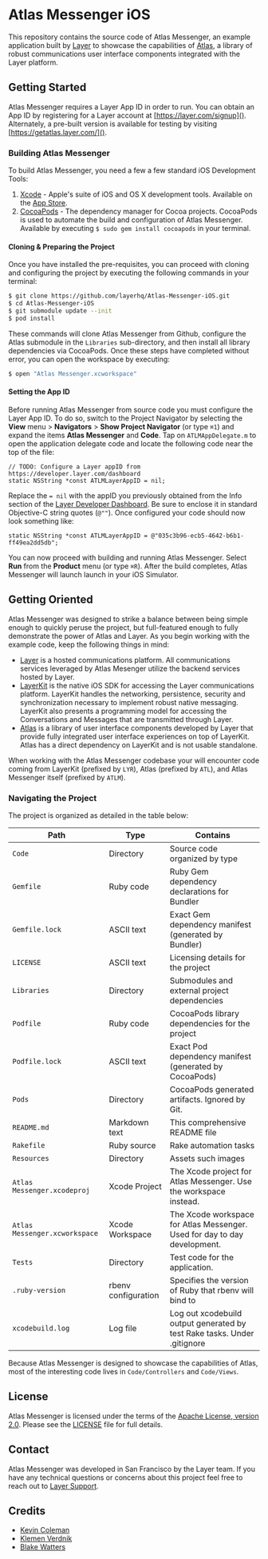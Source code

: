 # Atlas Messenger iOS

This repository contains the source code of Atlas Messenger, an example application built by [Layer](https://layer.com/) to showcase the capabilities of [Atlas](https://github.com/layerhq/Atlas-iOS), a library of robust communications user interface components integrated with the Layer platform.

## Getting Started

Atlas Messenger requires a Layer App ID in order to run. You can obtain an App ID by registering for a Layer account at [https://layer.com/signup](). Alternately, a pre-built version is available for testing by visiting [https://getatlas.layer.com/]().

### Building Atlas Messenger

To build Atlas Messenger, you need a few a few standard iOS Development Tools:

1. [Xcode](https://developer.apple.com/xcode/) - Apple's suite of iOS and OS X development tools. Available on the [App Store](http://itunes.apple.com/us/app/xcode/id497799835).
2. [CocoaPods](http://cocoapods.org/) - The dependency manager for Cocoa projects. CocoaPods is used to automate the build and configuration of Atlas Messenger. Available by executing `$ sudo gem install cocoapods` in your terminal.

#### Cloning & Preparing the Project

Once you have installed the pre-requisites, you can proceed with cloning and configuring the project by executing the following commands in your terminal:

```sh
$ git clone https://github.com/layerhq/Atlas-Messenger-iOS.git
$ cd Atlas-Messenger-iOS
$ git submodule update --init
$ pod install
```

These commands will clone Atlas Messenger from Github, configure the Atlas submodule in the `Libraries` sub-directory, and then install all library dependencies via CocoaPods. Once these steps have completed without error, you can open the workspace by executing:

```sh
$ open "Atlas Messenger.xcworkspace"
```

#### Setting the App ID

Before running Atlas Messenger from source code you must configure the Layer App ID. To do so, switch to the Project Navigator by selecting the **View** menu > **Navigators** > **Show Project Navigator** (or type `⌘1`) and expand the items **Atlas Messenger** and **Code**. Tap on `ATLMAppDelegate.m` to open the application delegate code and locate the following code near the top of the file:

```objc
// TODO: Configure a Layer appID from https://developer.layer.com/dashboard
static NSString *const ATLMLayerAppID = nil;
```

Replace the `= nil` with the appID you previously obtained from the Info section of the [Layer Developer Dashboard](https://developer.layer.com/dashboard). Be sure to enclose it in standard Objective-C string quotes (`@""`). Once configured your code should now look something like:

```objc
static NSString *const ATLMLayerAppID = @"035c3b96-ecb5-4642-b6b1-ff49ea2dd5db";
```

You can now proceed with building and running Atlas Messenger. Select **Run** from the **Product** menu (or type `⌘R`). After the build completes, Atlas Messenger will launch launch in your iOS Simulator.

## Getting Oriented

Atlas Messenger was designed to strike a balance between being simple enough to quickly peruse the project, but full-featured enough to fully demonstrate the power of Atlas and Layer. As you begin working with the example code, keep the following things in mind:

* [Layer](https://layer.com/) is a hosted communications platform. All communications services leveraged by Atlas Mesenger utilize the backend services hosted by Layer.
* [LayerKit](https://github.com/layerhq/releases-ios) is the native iOS SDK for accessing the Layer communications platform. LayerKit handles the networking, persistence, security and synchronization necessary to implement robust native messaging. LayerKit also presents a programming model for accessing the Conversations and Messages that are transmitted through Layer.
* [Atlas](https://atlas.layer.com/) is a library of user interface components developed by Layer that provide fully integrated user interface experiences on top of LayerKit. Atlas has a direct dependency on LayerKit and is not usable standalone.

When working with the Atlas Messenger codebase your will encounter code coming from LayerKit (prefixed by `LYR`), Atlas (prefixed by `ATL`), and Atlas Messenger itself (prefixed by `ATLM`).

### Navigating the Project

The project is organized as detailed in the table below:

| Path                    			| Type                  | Contains                                                                   |
| -------------------------------|-----------------------|----------------------------------------------------------------------------|
| `Code`                  			| Directory             | Source code organized by type                                              |
| `Gemfile`               			| Ruby code             | Ruby Gem dependency declarations for Bundler                               |
| `Gemfile.lock`          			| ASCII text            | Exact Gem dependency manifest (generated by Bundler)                       |
| `LICENSE`               			| ASCII text            | Licensing details for the project                                          |
| `Libraries`             			| Directory             | Submodules and external project dependencies                               |
| `Podfile`               			| Ruby code             | CocoaPods library dependencies for the project                             |
| `Podfile.lock`          			| ASCII text            | Exact Pod dependency manifest (generated by CocoaPods)                     |
| `Pods`                  			| Directory             | CocoaPods generated artifacts. Ignored by Git.                             |
| `README.md`             			| Markdown text         | This comprehensive README file                                             |
| `Rakefile`              			| Ruby source           | Rake automation tasks                                                      |
| `Resources`             			| Directory             | Assets such images                                                         |
| `Atlas Messenger.xcodeproj` 		| Xcode Project         | The Xcode project for Atlas Messenger. Use the workspace instead.          |
| `Atlas Messenger.xcworkspace`  	| Xcode Workspace       | The Xcode workspace for Atlas Messenger. Used for day to day development.  |
| `Tests`                 			| Directory             | Test code for the application.                                             |
| `.ruby-version`         			| rbenv configuration   | Specifies the version of Ruby that rbenv will bind to                      |
| `xcodebuild.log`        			| Log file              | Log out xcodebuild output generated by test Rake tasks. Under .gitignore   |

Because Atlas Messenger is designed to showcase the capabilities of Atlas, most of the interesting code lives in `Code/Controllers` and `Code/Views`.


## License

Atlas Messenger is licensed under the terms of the [Apache License, version 2.0](http://www.apache.org/licenses/LICENSE-2.0.html). Please see the [LICENSE](LICENSE) file for full details.

## Contact

Atlas Messenger was developed in San Francisco by the Layer team. If you have any technical questions or concerns about this project feel free to reach out to [Layer Support](mailto:support@layer.com).

## Credits

* [Kevin Coleman](https://github.com/kcoleman731)
* [Klemen Verdnik](https://github.com/chipxsd)
* [Blake Watters](https://github.com/blakewatters)
